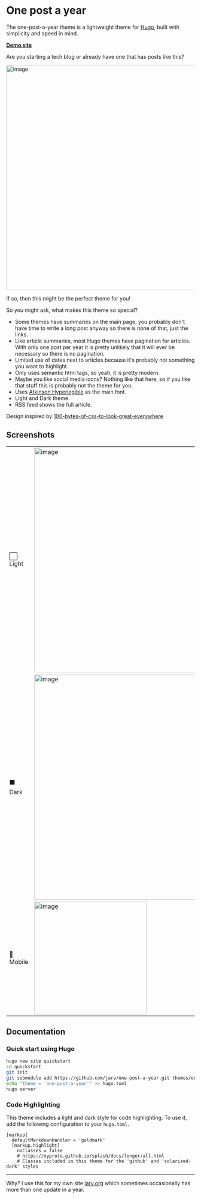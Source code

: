 # One post a year

The one-post-a-year theme is a lightweight theme for [Hugo](https://gohugo.io), built with simplicity and speed in mind.

**[Demo site](https://jarv.github.io/one-post-a-year/)**

Are you starting a tech blog or already have one that has posts like this?

[<img width="600" alt="image" src="https://user-images.githubusercontent.com/749175/258733617-ba1f0276-45fa-4495-97cc-420257cdc4e5.png">](https://jarv.github.io/one-post-a-year/)

If so, then this might be the perfect theme for you!

So you might ask, what makes this theme so special?

- Some themes have summaries on the main page, you probably don't have time to write a long post anyway so there is none of that, just the links.
- Like article summaries, most Hugo themes have pagination for articles. With only one post per year it is pretty unlikely that it will ever be necessary so there is no pagination.
- Limited use of dates next to articles because it's probably not something you want to highlight.
- Only uses semantic html tags, so yeah, it is pretty modern.
- Maybe you like social media icons? Nothing like that here, so if you like that stuff this is probably not the theme for you.
- Uses [Atkinson Hyperlegible](https://en.wikipedia.org/wiki/Atkinson_Hyperlegible) as the main font.
- Light and Dark theme.
- RSS feed shows the full article.

Design inspired by [100-bytes-of-css-to-look-great-everywhere](https://dev.to/swyx/100-bytes-of-css-to-look-great-everywhere-19pd)

## Screenshots

<table>
<tr><td>⬜️ Light</td><td><img width="600" alt="image" src="https://github.com/jarv/one-post-a-year/assets/749175/b6fd30ae-b35a-40fe-8621-1a9c52b2a458"></td></tr>
<tr><td>⬛️ Dark</td><td><img width="600" alt="image" src="https://github.com/jarv/one-post-a-year/assets/749175/9016c2c3-778c-4ee5-85d4-98e65775017c"></td></tr>
<tr><td>📱Mobile</td><td><img width="300" alt="image" src="https://github.com/jarv/one-post-a-year/assets/749175/a8fa82b5-0bb4-4274-ac62-e6b0fecad987"></td></tr>
</table>


## Documentation

### Quick start using Hugo

```bash
hugo new site quickstart
cd quickstart
git init
git submodule add https://github.com/jarv/one-post-a-year.git themes/one-post-a-year
echo "theme = 'one-post-a-year'" >> hugo.toml
hugo server
```

### Code Highlighting

This theme includes a light and dark style for code highlighting.
To use it, add the following configuration to your `hugo.toml`.

```
[markup]
  defaultMarkdownHandler = 'goldmark'
  [markup.highlight]
    noClasses = false
    # https://xyproto.github.io/splash/docs/longer/all.html
    # Classes included in this theme for the 'github' and 'solarized-dark' styles
```

---
Why? I use this for my own site [jarv.org](https://jarv.org) which sometimes occasionally has more than one update in a year.

